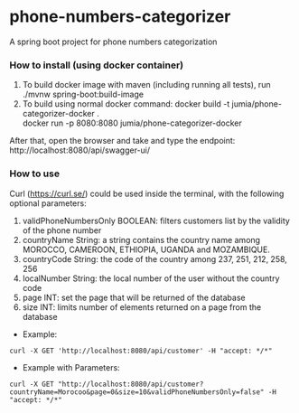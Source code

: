 # phone-numbers-categorizer
A spring boot project for phone numbers categorization
### How to install (using docker container)
1. To build docker image with maven (including running all tests), run ./mvnw spring-boot:build-image
2. To build using normal docker command:
	docker build -t jumia/phone-categorizer-docker .\
	docker run -p 8080:8080 jumia/phone-categorizer-docker

After that, open the browser and take and type  the endpoint: http://localhost:8080/api/swagger-ui/

### How to use
Curl (https://curl.se/) could be used inside the terminal, with the following optional parameters:
  1. validPhoneNumbersOnly BOOLEAN: filters customers list by the validity of the phone number
  2. countryName String: a string contains the country name among MOROCCO, CAMEROON, ETHIOPIA, UGANDA and MOZAMBIQUE.
  3. countryCode String: the code of the country among 237, 251, 212, 258, 256
  4. localNumber String: the local number of the user without the country code
  5. page INT: set the page that will be returned of the database
  6. size INT: limits number of elements returned on a page from the database

- Example:
```console
curl -X GET 'http://localhost:8080/api/customer' -H "accept: */*"
```
- Example with Parameters:
```console
curl -X GET "http://localhost:8080/api/customer?countryName=Morocoo&page=0&size=10&validPhoneNumbersOnly=false" -H "accept: */*"
```